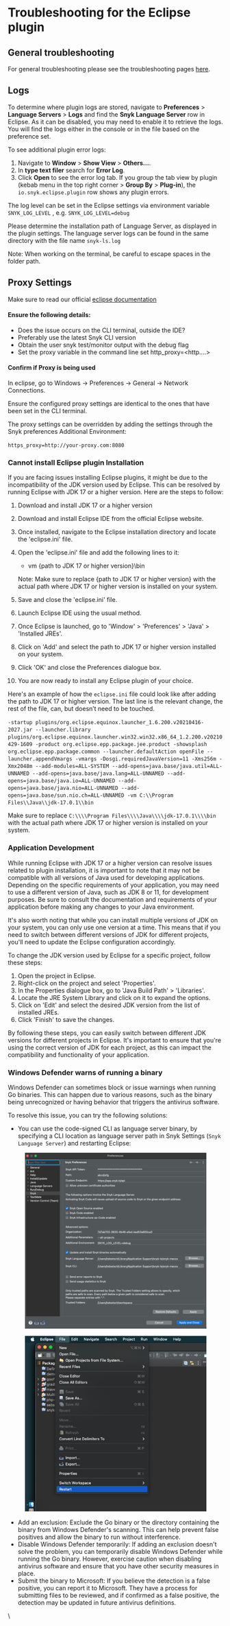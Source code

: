 # Troubleshooting for the Eclipse plugin

## General troubleshooting

For general troubleshooting please see the troubleshooting pages [here](https://app.gitbook.com/o/-M4tdxG8qotLgGZnLpFR/s/-MdwVZ6HOZriajCf5nXH/\~/changes/7345/scm-ide-and-ci-cd-workflow-and-integrations/use-snyk-in-your-ide/troubleshooting).

## Logs

To determine where plugin logs are stored, navigate to **Preferences** > **Language Servers** > **Logs** and find the **Snyk Language Server** row in Eclipse. As it can be disabled, you may need to enable it to retrieve the logs. You will find the logs either in the console or in the file based on the preference set.

To see additional plugin error logs:

1. Navigate to **Window** > **Show View** > **Others...**.
2. In **type text filer** search for **Error Log**.
3. Click **Open** to see the error log tab. If you group the tab view by plugin (kebab menu in the top right corner > **Group By** > **Plug-in**), the `io.snyk.eclipse.plugin` row shows any plugin errors.

The log level can be set in the Eclipse settings via environment variable `SNYK_LOG_LEVEL` , e.g. `SNYK_LOG_LEVEL=debug`

Please determine the installation path of Language Server, as displayed in the plugin settings. The language server logs can be found in the same directory with the file name `snyk-ls.log`

Note: When working on the terminal, be careful to escape spaces in the folder path.

## Proxy Settings

Make sure to read our official [eclipse documentation](https://docs.snyk.io/ide-tools/eclipse-plugin)

#### Ensure the following details:

* Does the issue occurs on the CLI terminal, outside the IDE?
* Preferably use the latest Snyk CLI version
* Obtain the user snyk test/monitor output with the debug flag
* Set the proxy variable in the command line set http\_proxy=\<http….>

#### &#x20;Confirm if Proxy is being used

In eclipse, go to Windows → Preferences → General → Network Connections.

Ensure the configured proxy settings are identical to the ones that have been set in the CLI terminal.

The proxy settings can be overridden by adding the settings through the Snyk preferences Additional Environment:

`https_proxy=http://your-proxy.com:8080`

### Cannot install Eclipse plugin Installation

If you are facing issues installing Eclipse plugins, it might be due to the incompatibility of the JDK version used by Eclipse. This can be resolved by running Eclipse with JDK 17 or a higher version. Here are the steps to follow:

1. Download and install JDK 17 or a higher version
2. Download and install Eclipse IDE from the official Eclipse website.
3. Once installed, navigate to the Eclipse installation directory and locate the 'eclipse.ini' file.
4.  Open the 'eclipse.ini' file and add the following lines to it:

    * vm {path to JDK 17 or higher version}\bin

    Note: Make sure to replace {path to JDK 17 or higher version} with the actual path where JDK 17 or higher version is installed on your system.
5. Save and close the 'eclipse.ini' file.
6. Launch Eclipse IDE using the usual method.
7. Once Eclipse is launched, go to 'Window' > 'Preferences' > 'Java' > 'Installed JREs'.
8. Click on 'Add' and select the path to JDK 17 or higher version installed on your system.
9. Click 'OK' and close the Preferences dialogue box.
10. You are now ready to install any Eclipse plugin of your choice.

Here's an example of how the `eclipse.ini` file could look like after adding the path to JDK 17 or higher version. The last line is the relevant change, the rest of the file, can, but doesn’t need to be touched.

`-startup plugins/org.eclipse.equinox.launcher_1.6.200.v20210416-2027.jar --launcher.library plugins/org.eclipse.equinox.launcher.win32.win32.x86_64_1.2.200.v20210429-1609 -product org.eclipse.epp.package.jee.product -showsplash org.eclipse.epp.package.common --launcher.defaultAction openFile --launcher.appendVmargs -vmargs -Dosgi.requiredJavaVersion=11 -Xms256m -Xmx2048m --add-modules=ALL-SYSTEM --add-opens=java.base/java.util=ALL-UNNAMED --add-opens=java.base/java.lang=ALL-UNNAMED --add-opens=java.base/java.io=ALL-UNNAMED --add-opens=java.base/java.nio=ALL-UNNAMED --add-opens=java.base/sun.nio.ch=ALL-UNNAMED -vm C:\\Program Files\\Java\\jdk-17.0.1\\bin`

Make sure to replace `C:\\\\Program Files\\\\Java\\\\jdk-17.0.1\\\\bin` with the actual path where JDK 17 or higher version is installed on your system.

### Application Development <a href="#application-development" id="application-development"></a>

While running Eclipse with JDK 17 or a higher version can resolve issues related to plugin installation, it is important to note that it may not be compatible with all versions of Java used for developing applications. Depending on the specific requirements of your application, you may need to use a different version of Java, such as JDK 8 or 11, for development purposes. Be sure to consult the documentation and requirements of your application before making any changes to your Java environment.

It's also worth noting that while you can install multiple versions of JDK on your system, you can only use one version at a time. This means that if you need to switch between different versions of JDK for different projects, you'll need to update the Eclipse configuration accordingly.

To change the JDK version used by Eclipse for a specific project, follow these steps:

1. Open the project in Eclipse.
2. Right-click on the project and select 'Properties'.
3. In the Properties dialogue box, go to 'Java Build Path' > 'Libraries'.
4. Locate the JRE System Library and click on it to expand the options.
5. Click on 'Edit' and select the desired JDK version from the list of installed JREs.
6. Click 'Finish' to save the changes.

By following these steps, you can easily switch between different JDK versions for different projects in Eclipse. It's important to ensure that you're using the correct version of JDK for each project, as this can impact the compatibility and functionality of your application.

### Windows Defender warns of running a binary

Windows Defender can sometimes block or issue warnings when running Go binaries. This can happen due to various reasons, such as the binary being unrecognized or having behavior that triggers the antivirus software.

To resolve this issue, you can try the following solutions:

* You can use the code-signed CLI as language server binary, by specifying a CLI location as language server path in Snyk Settings (`Snyk Language Server`) and restarting Eclipse:

<figure><img src="../../../.gitbook/assets/image (479).png" alt=""><figcaption></figcaption></figure>

<figure><img src="../../../.gitbook/assets/image (482).png" alt=""><figcaption></figcaption></figure>

* Add an exclusion: Exclude the Go binary or the directory containing the binary from Windows Defender's scanning. This can help prevent false positives and allow the binary to run without interference.
* Disable Windows Defender temporarily: If adding an exclusion doesn't solve the problem, you can temporarily disable Windows Defender while running the Go binary. However, exercise caution when disabling antivirus software and ensure that you have other security measures in place.
* Submit the binary to Microsoft: If you believe the detection is a false positive, you can report it to Microsoft. They have a process for submitting files to be reviewed, and if confirmed as a false positive, the detection may be updated in future antivirus definitions.

\
